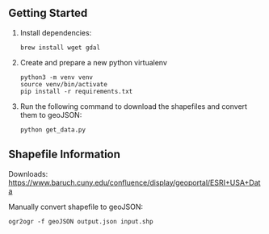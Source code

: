 Getting Started
------------------------------------------
1. Install dependencies:
    ```
    brew install wget gdal
    ```
    
2. Create and prepare a new python virtualenv
    ```
    python3 -m venv venv
    source venv/bin/activate    
    pip install -r requirements.txt
    ```
    
3. Run the following command to download the shapefiles and convert them to geoJSON:
    ```
    python get_data.py
    ```


Shapefile Information
------------------------------------------

Downloads:
    https://www.baruch.cuny.edu/confluence/display/geoportal/ESRI+USA+Data

Manually convert shapefile to geoJSON:

    ogr2ogr -f geoJSON output.json input.shp
